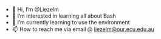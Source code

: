 - 👋 Hi, I’m @Liezelm
- 👀 I’m interested in learning all about Bash
- 🌱 I’m currently learning to use the environment
- 📫 How to reach me via email @ liezelm@our.ecu.edu.au

<!---
Liezelm/Liezelm is a ✨ special ✨ repository because its `README.md` (this file) appears on your GitHub profile.
You can click the Preview link to take a look at your changes.
--->
